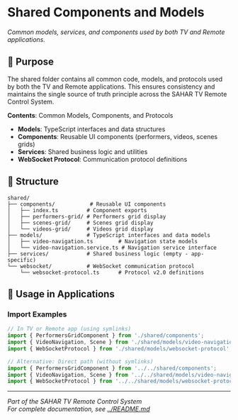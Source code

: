 # Shared Components and Models

*Common models, services, and components used by both TV and Remote applications.*

## 🎯 Purpose

The shared folder contains all common code, models, and protocols used by both the TV and Remote applications. This ensures consistency and maintains the single source of truth principle across the SAHAR TV Remote Control System.

**Contents**: Common Models, Components, and Protocols
- **Models**: TypeScript interfaces and data structures
- **Components**: Reusable UI components (performers, videos, scenes grids)
- **Services**: Shared business logic and utilities
- **WebSocket Protocol**: Communication protocol definitions

## 📁 Structure

```
shared/
├── components/           # Reusable UI components
│   ├── index.ts         # Component exports
│   ├── performers-grid/ # Performers grid display
│   ├── scenes-grid/     # Scenes grid display
│   └── videos-grid/     # Videos grid display
├── models/              # TypeScript interfaces and data models
│   ├── video-navigation.ts        # Navigation state models
│   └── video-navigation.service.ts # Navigation service interface
├── services/            # Shared business logic (empty - app-specific)
└── websocket/           # WebSocket communication protocol
    └── websocket-protocol.ts      # Protocol v2.0 definitions
```

## 🔗 Usage in Applications


### Import Examples
```typescript
// In TV or Remote app (using symlinks)
import { PerformersGridComponent } from './shared/components';
import { VideoNavigation, Scene } from './shared/models/video-navigation';
import { WebSocketProtocol } from './shared/models/websocket-protocol';

// Alternative: Direct path (without symlinks)
import { PerformersGridComponent } from '../../shared/components';
import { VideoNavigation, Scene } from '../../shared/models/video-navigation';
import { WebSocketProtocol } from '../../shared/models/websocket-protocol';
```

---

*Part of the SAHAR TV Remote Control System*  
*For complete documentation, see [../README.md](../README.md)*
